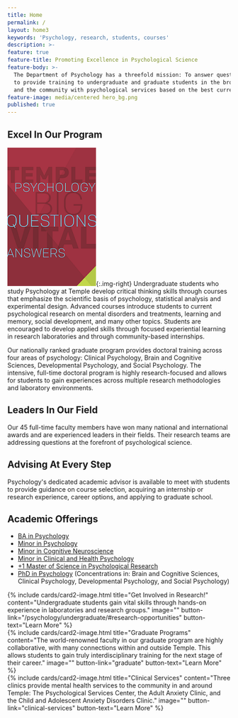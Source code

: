 ```yaml
---
title: Home
permalink: /
layout: home3
keywords: 'Psychology, research, students, courses'
description: >-
feature: true
feature-title: Promoting Excellence in Psychological Science
feature-body: >-
  The Department of Psychology has a threefold mission: To answer questions on the cutting edge of psychology research,
  to provide training to undergraduate and graduate students in the broad fields of psychology, and to provide individuals
  and the community with psychological services based on the best current practices in psychology.
feature-image: media/centered hero_bg.png
published: true
---
```

## Excel In Our Program
[![Psychology Brochure](https://github.com/TULiberalArts/Psychology/blob/master/media/resized%20Brochure%20homepage.png?raw=true)](https://liberalarts.temple.edu/sites/liberalarts/files/TU_Psych_Viewbook_Layout_Final_OFFICIAL%20%281%29.pdf){:.img-right}
Undergraduate students who study Psychology at Temple develop critical thinking skills through courses that emphasize the scientific basis of psychology, statistical analysis and experimental design. Advanced courses introduce students to current psychological research on mental disorders and treatments, learning and memory, social development, and many other topics. Students are encouraged to develop applied skills through focused experiential learning in research laboratories and through community-based internships.

Our nationally ranked graduate program provides doctoral training across four areas of psychology: Clinical Psychology, Brain and Cognitive Sciences, Developmental Psychology, and Social Psychology. The intensive, full-time doctoral program is highly research-focused and allows for students to gain experiences across multiple research methodologies and laboratory environments.

## Leaders In Our Field
Our 45 full-time faculty members have won many national and international awards and are experienced leaders in their fields. Their research teams are addressing questions at the forefront of psychological science.

## Advising At Every Step
Psychology's dedicated academic advisor is available to meet with students to provide guidance on course selection, acquiring an internship or research experience, career options, and applying to graduate school.

## Academic Offerings

- [BA in Psychology](http://bulletin.temple.edu/undergraduate/liberal-arts/psychology/ba-psychology/)
- [Minor in Psychology](http://bulletin.temple.edu/undergraduate/liberal-arts/psychology/minor-psychology/)
- [Minor in Cognitive Neuroscience](http://bulletin.temple.edu/undergraduate/liberal-arts/psychology/minor-cognitive-neuroscience/)
- [Minor in Clinical and Health Psychology](http://bulletin.temple.edu/undergraduate/liberal-arts/psychology/minor-clinical-health-psychology/)
- [+1 Master of Science in Psychological Research](/psychology/undergraduate/#psychology-5-year-masters-program-1)
- [PhD in Psychology](http://bulletin.temple.edu/graduate/scd/cla/psychology-phd/) (Concentrations in: Brain and Cognitive Sciences, Clinical Psychology, Developmental Psychology, and Social Psychology)

<div class="row row-wide">
  <div class="col m12 l4">{% include cards/card2-image.html 
    title="Get Involved in Research!" 
    content="Undergraduate students gain vital skills through hands-on experience in laboratories and research groups." 
    image="" 
    button-link="/psychology/undergraduate/#research-opportunities" 
    button-text="Learn More" %}
  </div>
  <div class="row row-wide">
    <div class="col m12 l4">{% include cards/card2-image.html 
      title="Graduate Programs" 
      content="The world-renowned faculty in our graduate program are highly collaborative, with many connections within and outside Temple. This allows students to gain truly interdisciplinary training for the next stage of their career." 
      image="" 
      button-link="graduate" 
      button-text="Learn More" %}
    </div>
    <div class="row row-wide">
      <div class="col m12 l4">{% include cards/card2-image.html 
        title="Clinical Services" 
        content="Three clinics provide mental health services to the community in and around Temple: The Psychological Services Center, the Adult Anxiety Clinic, and the Child and Adolescent Anxiety Disorders Clinic." 
        image="" 
        button-link="clinical-services" 
        button-text="Learn More" %}
      </div>
</div>
